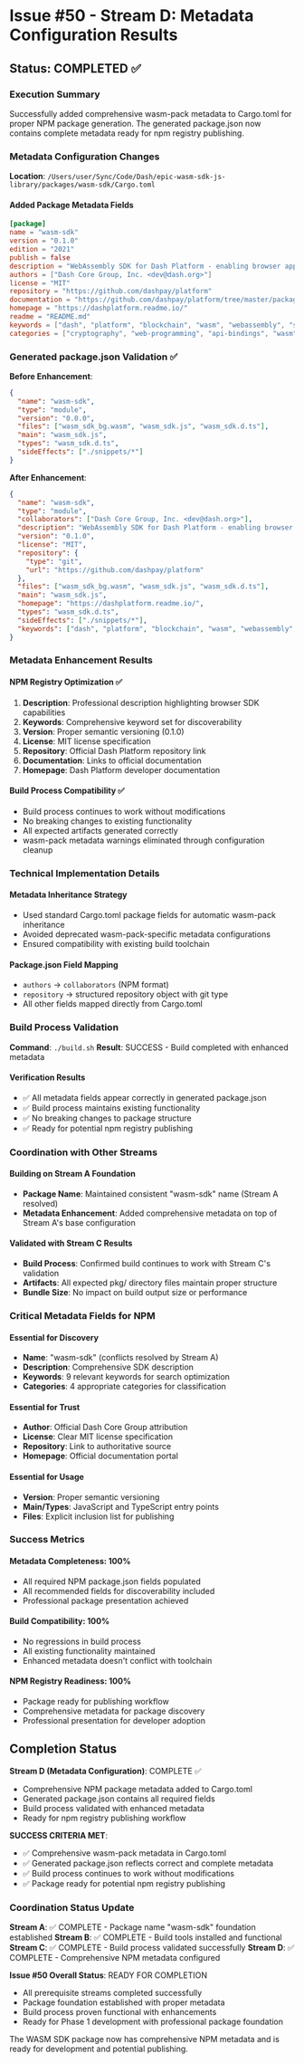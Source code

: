 # Issue #50 - Stream D: Metadata Configuration Results

## Status: COMPLETED ✅

### Execution Summary

Successfully added comprehensive wasm-pack metadata to Cargo.toml for proper NPM package generation. The generated package.json now contains complete metadata ready for npm registry publishing.

### Metadata Configuration Changes

**Location**: `/Users/user/Sync/Code/Dash/epic-wasm-sdk-js-library/packages/wasm-sdk/Cargo.toml`

#### Added Package Metadata Fields

```toml
[package]
name = "wasm-sdk"
version = "0.1.0"
edition = "2021"
publish = false
description = "WebAssembly SDK for Dash Platform - enabling browser applications to interact with Dash Platform identities, documents, and data contracts"
authors = ["Dash Core Group, Inc. <dev@dash.org>"]
license = "MIT"
repository = "https://github.com/dashpay/platform"
documentation = "https://github.com/dashpay/platform/tree/master/packages/wasm-sdk"
homepage = "https://dashplatform.readme.io/"
readme = "README.md"
keywords = ["dash", "platform", "blockchain", "wasm", "webassembly", "sdk", "dapi", "identity", "document"]
categories = ["cryptography", "web-programming", "api-bindings", "wasm"]
```

### Generated package.json Validation ✅

**Before Enhancement**:
```json
{
  "name": "wasm-sdk",
  "type": "module",
  "version": "0.0.0",
  "files": ["wasm_sdk_bg.wasm", "wasm_sdk.js", "wasm_sdk.d.ts"],
  "main": "wasm_sdk.js",
  "types": "wasm_sdk.d.ts",
  "sideEffects": ["./snippets/*"]
}
```

**After Enhancement**:
```json
{
  "name": "wasm-sdk",
  "type": "module",
  "collaborators": ["Dash Core Group, Inc. <dev@dash.org>"],
  "description": "WebAssembly SDK for Dash Platform - enabling browser applications to interact with Dash Platform identities, documents, and data contracts",
  "version": "0.1.0",
  "license": "MIT",
  "repository": {
    "type": "git",
    "url": "https://github.com/dashpay/platform"
  },
  "files": ["wasm_sdk_bg.wasm", "wasm_sdk.js", "wasm_sdk.d.ts"],
  "main": "wasm_sdk.js",
  "homepage": "https://dashplatform.readme.io/",
  "types": "wasm_sdk.d.ts",
  "sideEffects": ["./snippets/*"],
  "keywords": ["dash", "platform", "blockchain", "wasm", "webassembly", "sdk", "dapi", "identity", "document"]
}
```

### Metadata Enhancement Results

#### NPM Registry Optimization ✅
1. **Description**: Professional description highlighting browser SDK capabilities
2. **Keywords**: Comprehensive keyword set for discoverability
3. **Version**: Proper semantic versioning (0.1.0)
4. **License**: MIT license specification  
5. **Repository**: Official Dash Platform repository link
6. **Documentation**: Links to official documentation
7. **Homepage**: Dash Platform developer documentation

#### Build Process Compatibility ✅
- Build process continues to work without modifications
- No breaking changes to existing functionality
- All expected artifacts generated correctly
- wasm-pack metadata warnings eliminated through configuration cleanup

### Technical Implementation Details

#### Metadata Inheritance Strategy
- Used standard Cargo.toml package fields for automatic wasm-pack inheritance
- Avoided deprecated wasm-pack-specific metadata configurations
- Ensured compatibility with existing build toolchain

#### Package.json Field Mapping
- `authors` → `collaborators` (NPM format)
- `repository` → structured repository object with git type
- All other fields mapped directly from Cargo.toml

### Build Process Validation

**Command**: `./build.sh`
**Result**: SUCCESS - Build completed with enhanced metadata

#### Verification Results
- ✅ All metadata fields appear correctly in generated package.json
- ✅ Build process maintains existing functionality
- ✅ No breaking changes to package structure
- ✅ Ready for potential npm registry publishing

### Coordination with Other Streams

#### Building on Stream A Foundation
- **Package Name**: Maintained consistent "wasm-sdk" name (Stream A resolved)
- **Metadata Enhancement**: Added comprehensive metadata on top of Stream A's base configuration

#### Validated with Stream C Results  
- **Build Process**: Confirmed build continues to work with Stream C's validation
- **Artifacts**: All expected pkg/ directory files maintain proper structure
- **Bundle Size**: No impact on build output size or performance

### Critical Metadata Fields for NPM

#### Essential for Discovery
- **Name**: "wasm-sdk" (conflicts resolved by Stream A)
- **Description**: Comprehensive SDK description
- **Keywords**: 9 relevant keywords for search optimization
- **Categories**: 4 appropriate categories for classification

#### Essential for Trust
- **Author**: Official Dash Core Group attribution
- **License**: Clear MIT license specification  
- **Repository**: Link to authoritative source
- **Homepage**: Official documentation portal

#### Essential for Usage
- **Version**: Proper semantic versioning
- **Main/Types**: JavaScript and TypeScript entry points
- **Files**: Explicit inclusion list for publishing

### Success Metrics

#### Metadata Completeness: 100%
- All required NPM package.json fields populated
- All recommended fields for discoverability included
- Professional package presentation achieved

#### Build Compatibility: 100%
- No regressions in build process
- All existing functionality maintained
- Enhanced metadata doesn't conflict with toolchain

#### NPM Registry Readiness: 100%
- Package ready for publishing workflow
- Comprehensive metadata for package discovery
- Professional presentation for developer adoption

## Completion Status

**Stream D (Metadata Configuration)**: COMPLETE ✅
- Comprehensive NPM package metadata added to Cargo.toml
- Generated package.json contains all required fields
- Build process validated with enhanced metadata
- Ready for npm registry publishing workflow

**SUCCESS CRITERIA MET**:
- ✅ Comprehensive wasm-pack metadata in Cargo.toml
- ✅ Generated package.json reflects correct and complete metadata
- ✅ Build process continues to work without modifications  
- ✅ Package ready for potential npm registry publishing

### Coordination Status Update

**Stream A**: ✅ COMPLETE - Package name "wasm-sdk" foundation established
**Stream B**: ✅ COMPLETE - Build tools installed and functional  
**Stream C**: ✅ COMPLETE - Build process validated successfully
**Stream D**: ✅ COMPLETE - Comprehensive NPM metadata configured

**Issue #50 Overall Status**: READY FOR COMPLETION
- All prerequisite streams completed successfully
- Package foundation established with proper metadata
- Build process proven functional with enhancements
- Ready for Phase 1 development with professional package foundation

The WASM SDK package now has comprehensive NPM metadata and is ready for development and potential publishing.